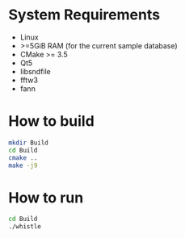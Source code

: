 # System Requirements

 * Linux
 * \>=5GiB RAM (for the current sample database)
 * CMake >= 3.5
 * Qt5
 * libsndfile
 * fftw3
 * fann

# How to build

```bash
mkdir Build
cd Build
cmake ..
make -j9
```

# How to run

```bash
cd Build
./whistle
```
